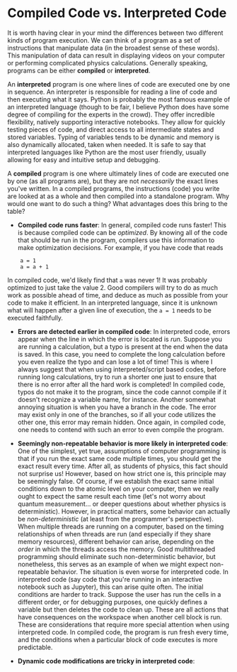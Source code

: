 # Compiled Code vs. Interpreted Code

It is worth having clear in your mind the differences between two different kinds of program execution. We can think of a program as a set of instructions that manipulate data (in the broadest sense of these words). This manipulation of data can result in displaying videos on your computer or performing complicated physics calculations. Generally speaking, programs can be either **compiled** or **interpreted**. 

An **interpreted** program is one where lines of code are executed one by one in sequence. An interpreter is responsible for reading a line of code and then executing what it says. Python is probably the most famous example of an interpreted language (though to be fair, I believe Python does have some degree of compiling for the experts in the crowd). They offer incredible flexibility, natively supporting interactive notebooks. They allow for quickly testing pieces of code, and direct access to all intermediate states and stored variables. Typing of variables tends to be dynamic and memory is also dynamically allocated, taken when needed. It is safe to say that interpreted languages like Python are the most user friendly, usually allowing for easy and intuitive setup and debugging. 

A **compiled** program is one where ultimately lines of code are executed one by one (as all programs are), but they are not *necessarily* the exact lines you've written. In a compiled programs, the instructions (code) you write are looked at as a whole and then compiled into a standalone program. Why would one want to do such a thing? What advantages does this bring to the table?

- **Compiled code runs faster**: In general, compiled code runs faster! This is because compiled code can be *optimized*. By knowing all of the code that should be run in the program, compilers use this information to make optimization decisions. For example, if you have code that reads 
```
    a = 1
    a = a + 1
```
In compiled code, we'd likely find that `a` was never 1! It was probably optimized to just take the value 2. Good compilers will try to do as much work as possible ahead of time, and deduce as much as possible from your code to make it efficient. In an interpreted language, since it is unknown what will happen after a given line of execution, the `a = 1` needs to be executed faithfully.

- **Errors are detected earlier in compiled code**: In interpreted code, errors appear when the line in which the error is located is *run*. Suppose you are running a calculation, but a typo is present at the end when the data is saved. In this case, you need to complete the long calculation before you even realize the typo and can lose a lot of time! This is where I always suggest that when using interpreted/script based codes, before running long calculations, try to run a shorter one just to ensure that there is no error after all the hard work is completed! In compiled code, typos do not make it to the program, since the code cannot compile if it doesn't recognize a variable name, for instance. Another somewhat annoying situation is when you have a branch in the code. The error may exist only in one of the branches, so if all your code utilizes the other one, this error may remain hidden. Once again, in compiled code, one needs to contend with such an error to even compile the program.

- **Seemingly non-repeatable behavior is more likely in interpreted code**: One of the simplest, yet true, assumptions of computer programming is that if you run the exact same code multiple times, you should get the exact result every time. After all, as students of physics, this fact should not surprise us! However, based on how strict one is, this principle may be seemingly false. Of course, if we establish the exact same initial conditions down to the atomic level on your computer, then we really ought to expect the same result each time (let's not worry about quantum measurement... or deeper questions about whether physics is deterministic). However, in practical matters, some behavior can actually be *non-deterministic* (at least from the programmer's perspective). When multiple threads are running on a computer, based on the timing relationships of when threads are run (and especially if they share memory resources), different behavior can arise, depending on the *order* in which the threads access the memory. Good multithreaded programming should eliminate such non-deterministic behavior, but nonetheless, this serves as an example of when we might expect non-repeatable behavior. The situation is even worse for interpreted code. In interpreted code (say code that you're running in an interactive notebook such as Jupyter), this can arise quite often. The initial conditions are harder to track. Suppose the user has run the cells in a different order, or for debugging purposes, one quickly defines a variable but then deletes the code to clean up. These are all actions that have consequences on the workspace when another cell block is run. These are considerations that require more special attention when using interpreted code. In compiled code, the program is run fresh every time, and the conditions when a particular block of code executes is more predictable.

- **Dynamic code modifications are tricky in interpreted code**:



